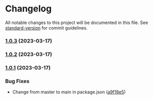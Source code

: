 # Changelog

All notable changes to this project will be documented in this file. See [standard-version](https://github.com/conventional-changelog/standard-version) for commit guidelines.

### [1.0.3](https://github.com/vue-a11y/vue-vlibras/compare/v1.0.2...v1.0.3) (2023-03-17)

### [1.0.2](https://github.com/vue-a11y/vue-vlibras/compare/v1.0.1...v1.0.2) (2023-03-17)

### [1.0.1](https://github.com/vue-a11y/vue-vlibras/compare/v0.1.0...v1.0.1) (2023-03-17)


### Bug Fixes

* Change from master to main in package.json ([a9f18e5](https://github.com/vue-a11y/vue-vlibras/commit/a9f18e5732cde4c42c9fc02618988e61332c1e82))
